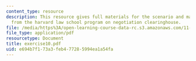 ```yaml
---
content_type: resource
description: This resource gives full materials for the scenario and major lessons
  from the harvard law school program on negotiation clearinghouse.
file: /media/https%3A/open-learning-course-data-rc.s3.amazonaws.com/11-011-the-art-and-science-of-negotiation-spring-2006/e694b7f173a3feb477285994ea1a54fa_exercise10.pdf
file_type: application/pdf
resourcetype: Document
title: exercise10.pdf
uid: e694b7f1-73a3-feb4-7728-5994ea1a54fa
---
```

